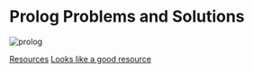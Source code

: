# Prolog Problems and Solutions

![prolog](http://i3.cpcache.com/product/1157448869/swiprolog_owl_tote_bag.jpg?height=460&width=460&qv=90)

[Resources](https://github.com/jcoder58/PrologTutorials)
[Looks like a good resource](https://www.cpp.edu/~jrfisher/www/prolog_tutorial/contents.html)